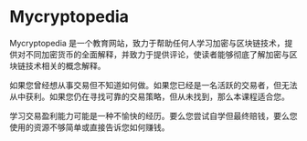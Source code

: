 # Mycryptopedia

Mycryptopedia 是一个教育网站，致力于帮助任何人学习加密与区块链技术，提供对不同加密货币的全面解释，并致力于提供评论，使读者能够彻底了解加密与区块链技术相关的概念解释。

如果您曾经想从事交易但不知道如何做。如果您已经是一名活跃的交易者，但无法从中获利。如果您仍在寻找可靠的交易策略，但从未找到，那么本课程适合您。

学习交易盈利能力可能是一种不愉快的经历。要么您尝试自学但最终赔钱，要么您使用的资源不够简单或直接告诉您如何赚钱。

